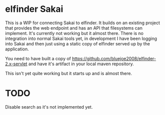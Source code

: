 # elfinder Sakai

This is a WIP for connecting Sakai to elfinder. It builds on an existing project that provides the web endpoint
and has an API that filesystems can implement. It's currently not working but it almost there. There is no
integration into normal Sakai tools yet, in development I have been logging into Sakai and then just using a
static copy of elfinder served up by the application.

You need to have built a copy of https://github.com/bluejoe2008/elfinder-2.x-servlet and have it's artifact in your
local maven repository.

This isn't yet quite working but it starts up and is almost there.


# TODO

Disable search as it's not implemented yet.